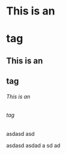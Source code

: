 # This is an <h1> tag
## This is an <h2> tag
###### This is an <h6> tag

asdasd
asd

asdasd
asdad
a
sd
ad
